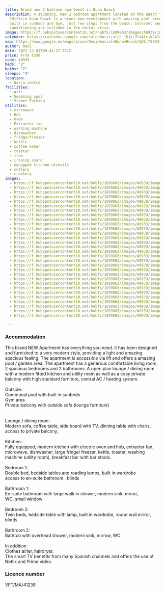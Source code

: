 ```yaml
---
title: Brand new 2 bedroom apartment in Duna Beach
description: A stunning, new 2 bedroom apartment located on the Beach front.
  Edificio Duna Beach is a brand new development with amazing pool area with
  built in sunbeds and Gym, just few steps from the beach. Internet and air
  conditioning are included in the rental price.
image: https://f.hubspotusercontent10.net/hubfs/1899863/images/A9939/image-1.webp
calendar: https://calendar.google.com/calendar/ical/c_16jki7lo4tcjk241v1d53qid04%40group.calendar.google.com/public/basic.ics
map: https://www.google.es/maps/place/Residencial+Duna+Beach/@36.7376417,-3.9901197,17z/data=!3m1!4b1!4m8!3m7!1s0xd723b310c07a721:0x4f8227a8f1e3ad1c!5m2!4m1!1i2!8m2!3d36.7376813!4d-3.9879129
author: Raúl
date: 2021-12-01T09:42:27.731Z
price: From €550
code: A9939
beds: "2"
baths: "2"
sleeps: "4"
location:
  - Nerja centre
facilities:
  - Wifi
  - Swimming pool
  - Street Parking
utilities:
  - microwave
  - Hob
  - Oven
  - Extractor fan
  - washing machine
  - dishwasher
  - fridge/freezer
  - kettle
  - coffee maker
  - toaster
  - iron
  - ironing board
  - equipped kitchen utensils
  - cutlery
  - crockery
images:
  - https://f.hubspotusercontent10.net/hubfs/1899863/images/A9939/image-1.jpg
  - https://f.hubspotusercontent10.net/hubfs/1899863/images/A9939/image-2.jpg
  - https://f.hubspotusercontent10.net/hubfs/1899863/images/A9939/image-3.jpg
  - https://f.hubspotusercontent10.net/hubfs/1899863/images/A9939/image-4.jpg
  - https://f.hubspotusercontent10.net/hubfs/1899863/images/A9939/image-5.jpg
  - https://f.hubspotusercontent10.net/hubfs/1899863/images/A9939/image-6.jpg
  - https://f.hubspotusercontent10.net/hubfs/1899863/images/A9939/image-7.jpg
  - https://f.hubspotusercontent10.net/hubfs/1899863/images/A9939/image-8.jpg
  - https://f.hubspotusercontent10.net/hubfs/1899863/images/A9939/image-9.jpg
  - https://f.hubspotusercontent10.net/hubfs/1899863/images/A9939/image-10.jpg
  - https://f.hubspotusercontent10.net/hubfs/1899863/images/A9939/image-11.jpg
  - https://f.hubspotusercontent10.net/hubfs/1899863/images/A9939/image-12.jpg
  - https://f.hubspotusercontent10.net/hubfs/1899863/images/A9939/image-13.jpg
  - https://f.hubspotusercontent10.net/hubfs/1899863/images/A9939/image-14.jpg
  - https://f.hubspotusercontent10.net/hubfs/1899863/images/A9939/image-15.jpg
  - https://f.hubspotusercontent10.net/hubfs/1899863/images/A9939/image-16.jpg
  - https://f.hubspotusercontent10.net/hubfs/1899863/images/A9939/image-17.jpg
  - https://f.hubspotusercontent10.net/hubfs/1899863/images/A9939/image-18.jpg
  - https://f.hubspotusercontent10.net/hubfs/1899863/images/A9939/image-19.jpg
  - https://f.hubspotusercontent10.net/hubfs/1899863/images/A9939/image-20.jpg
  - https://f.hubspotusercontent10.net/hubfs/1899863/images/A9939/image-21.jpg
  - https://f.hubspotusercontent10.net/hubfs/1899863/images/A9939/image-22.jpg
  - https://f.hubspotusercontent10.net/hubfs/1899863/images/A9939/image-23.jpg
  - https://f.hubspotusercontent10.net/hubfs/1899863/images/A9939/image-24.jpg
  - https://f.hubspotusercontent10.net/hubfs/1899863/images/A9939/image-25.jpg
  - https://f.hubspotusercontent10.net/hubfs/1899863/images/A9939/image-26.jpg
  - https://f.hubspotusercontent10.net/hubfs/1899863/images/A9939/image-27.jpg
  - https://f.hubspotusercontent10.net/hubfs/1899863/images/A9939/image-28.jpg
  - https://f.hubspotusercontent10.net/hubfs/1899863/images/A9939/image-29.jpg
  - https://f.hubspotusercontent10.net/hubfs/1899863/images/A9939/image-30.jpg

---
```

### Accommodation

This brand NEW Apartment has everything you need. It has been designed and furnished to a very modern style, providing a light and amazing spacious feeling. The apartment is accessible via lift and offers a amazing pool / garden area. The apartment has a generous comfortable living room, 2 spacious bedrooms and 2 bathrooms. A open plan lounge / dining room with a modern fitted kitchen and utility room as well as a cosy private balcony with high standard furniture, central AC / heating system.\
\
Outside:\
Communal pool with built in sunbeds\
Gym area\
Private balcony with outside sofa (lounge furniture)\
\
\
Lounge / dining room:\
Modern sofa, coffee table, side board with TV, dinning table with chairs,\
access to private balcony,\
\
Kitchen:\
Fully equipped, modern kitchen with electric oven and hob, extractor fan, microwave, dishwasher, large fridge/ freezer, kettle, toaster, washing machine (utility room), breakfast bar with bar stools.\
\
Bedroom 1:\
Double bed, bedside tables and reading lamps, built in wardrobe\
access to en-suite bathroom , blinds\
\
Bathroom 1:\
En-suite bathroom with large walk in shower, modern sink, mirror,\
WC, small window\
\
Bedroom 2:\
Twin beds, bedside table with lamp, built in wardrobe, round wall mirror, blinds\
\
Bathroom 2:\
Bathtub with overhead shower, modern sink, mirrow, WC\
\
In addition:\
Clothes airier, hairdryer.\
The smart TV benefits from many Spanish channels and offers the use of Netlix and Prime video.

### Licence number

VFT/MA/41236